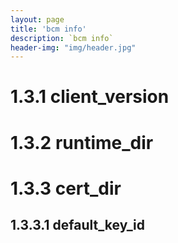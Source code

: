 ```yaml
---
layout: page
title: 'bcm info'
description: `bcm info`
header-img: "img/header.jpg"
---
```


# 1.3.1 client_version

# 1.3.2 runtime_dir

# 1.3.3 cert_dir

## 1.3.3.1 default_key_id
